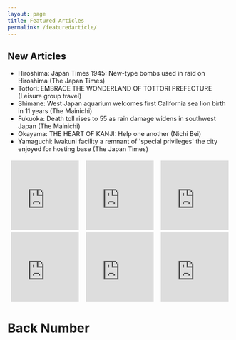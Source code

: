 ```yaml
---
layout: page
title: Featured Articles
permalink: /featuredarticle/
---
```


## New Articles
- Hiroshima: Japan Times 1945: New-type bombs used in raid on Hiroshima (The Japan Times)
- Tottori: EMBRACE THE WONDERLAND OF TOTTORI PREFECTURE (Leisure group travel)
- Shimane: West Japan aquarium welcomes first California sea lion birth in 11 years (The Mainichi)
- Fukuoka: Death toll rises to 55 as rain damage widens in southwest Japan (The Mainichi)
- Okayama: THE HEART OF KANJI: Help one another (Nichi Bei)
- Yamaguchi: Iwakuni facility a remnant of 'special privileges' the city enjoyed for hosting base (The Japan Times)

<table style="border:none;">
  <tbody style="border:none;">
    <tr style="border:none;">
      <td style="border:none;">
        <iframe 
  class="hatenablogcard" 
  style="width:100%;height:155px;max-width:680px;" 
  title="Japan Rail Pass (JR Pass)" 
  src="https://hatenablog-parts.com/embed?url=https://www.japantimes.co.jp/news/2020/08/01/national/history/japan-times-1945-new-type-bombs-used-raid-hiroshima/#.XylOVS0oe3U" 
  width="300" height="150" frameborder="0" scrolling="no">
</iframe></td>
      <td style="border:none;">
      <iframe 
  class="hatenablogcard" 
  style="width:100%;height:155px;max-width:680px;" 
  title="Japan Rail Pass (JR Pass)" 
  src="https://hatenablog-parts.com/embed?url=https://leisuregrouptravel.com/embrace-the-wonderland-of-tottori-prefecture/" 
  width="300" height="150" frameborder="0" scrolling="no">
</iframe>
      </td>
      <td style="border:none;">
        <iframe 
  class="hatenablogcard" 
  style="width:100%;height:155px;max-width:680px;" 
  title="Japan Rail Pass (JR Pass)" 
  src="https://hatenablog-parts.com/embed?url=https://mainichi.jp/english/articles/20200803/p2a/00m/0na/009000c" 
  width="300" height="150" frameborder="0" scrolling="no">
</iframe>
      </td>
    </tr>
    <tr style="border:none;">
      <td style="border:none;">
      <iframe 
  class="hatenablogcard" 
  style="width:100%;height:155px;max-width:680px;" 
  title="Japan Rail Pass (JR Pass)" 
  src="https://hatenablog-parts.com/embed?url=https://mainichi.jp/english/articles/20200707/p2g/00m/0na/072000c" 
  width="300" height="150" frameborder="0" scrolling="no">
</iframe>
      </td>
      <td style="border:none;">
      <iframe 
  class="hatenablogcard" 
  style="width:100%;height:155px;max-width:680px;" 
  title="Japan Rail Pass (JR Pass)" 
  src="https://hatenablog-parts.com/embed?url=https://www.nichibei.org/2020/07/the-heart-of-kanji-help-one-another/" 
  width="300" height="150" frameborder="0" scrolling="no">
</iframe>
      </td>
      <td style="border:none;">
      <iframe 
  class="hatenablogcard" 
  style="width:100%;height:155px;max-width:680px;" 
  title="Japan Rail Pass (JR Pass)" 
  src="https://hatenablog-parts.com/embed?url=https://www.japantimes.co.jp/news/2020/07/24/national/iwakuni-special-privileges-us-base-military/" 
  width="300" height="150" frameborder="0" scrolling="no">
</iframe>
      </td>
  </tbody>
</table>

# Back Number


